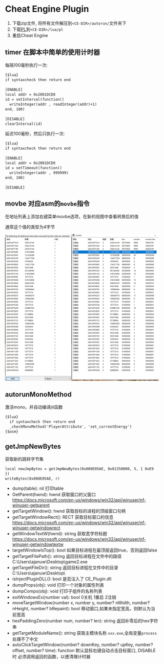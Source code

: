 # Cheat Engine Plugin

1. 下载zip文件, 将所有文件解压到`<CE-DIR>/autorun/`文件夹下
2. 下载[PL](https://github.com/lunarmodules/Penlight/tree/master/lua/pl)到`<CE-DIR>/lua/pl`
3. 重启Cheat Engine

## timer 在脚本中简单的使用计时器

每隔100毫秒执行一次:
```
{$lua}
if syntaxcheck then return end

[ENABLE]
local addr = 0x2001DCD8
id = setInterval(function()
  writeInteger(addr , readInteger(addr)+1)
end, 100)

[DISABLE]
clearInterval(id)
```

延迟100毫秒，然后只执行一次:
```
{$lua}
if syntaxcheck then return end

[ENABLE]
local addr = 0x2001DCD8
id = setTimeout(function()
  writeInteger(addr , 999999)
end, 100)

[DISABLE]
```

## movbe 对应asm的`movbe`指令

在地址列表上添加右键菜单movbe选项，在新的视图中查看转换后的值

通常这个值的类型为4字节

![](./images/2020-06-25-18-01-36.png)


## autorunMonoMethod
激活mono，并自动编译jit函数
```
{$lua}
  if syntaxcheck then return end
  _checkMonoMethod('PlayerAttribute', 'set_currentEnergy')
{$asm}
```

## getJmpNewBytes
获取新的跳转字节集
```
local newJmpBytes = getJmpNewBytes(0x008E05AE, 0x01350000, 5, { 0xE9 })
writeBytes(0x008E05AE, r)
```

- dump(table): nil  打印table
- GetParent(hwnd): hwnd 获取窗口的父窗口 https://docs.microsoft.com/en-us/windows/win32/api/winuser/nf-winuser-getparent
- getTargetWindow(): hwnd 获取目标的进程的顶级窗口句柄
- getTargetWindowRect(): RECT 获取目标窗口的信息 https://docs.microsoft.com/en-us/windows/win32/api/winuser/nf-winuser-getwindowrect
- getWindowTextW(hwnd): string 获取宽字符标题 https://docs.microsoft.com/en-us/windows/win32/api/winuser/nf-winuser-getwindowtextw
- targetWindowIsTop(): bool 如果目标进程在最顶层返回true，否则返回false
- getTargetFilePath(): string  返回目标进程在文件中的路径 C:\Users\ajanuw\Desktop\game2.exe
- getTargetFileDir(): string   返回目标进程在文件中的目录 C:\Users\ajanuw\Desktop\
- isInjectPluginDLL(): bool 是否注入了 CE_Plugin.dll
- dumpProps(obj): void  打印一个对象的属性列表
- dumpComps(obj): void  打印子组件的名称列表
- exitWindowsEx(number val): bool  0关机 1重启 2注销 
- moveTargetWindow(number x, number y, number? nWidth, number? nHeight, number? bRepaint): bool 移动窗口,如果未指定宽高，则默认为当前宽高
- hexPaddingZero(number num, number? len): string 返回补零后的hex字符串
- getTargetModuleName(): string 获取主模块名称 `xxx.exe`,全局变量`process`处理不了中文
- autoClickTargetWindow(number? downKey, number? upKey, number? offset, number? time): function 默认鼠标右键自动点击目标窗口, DISABLE时 必须调用返回的函数，以便清理计时器